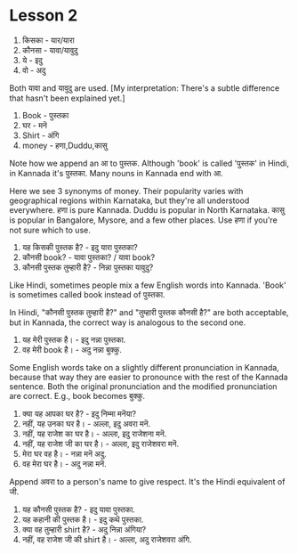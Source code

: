 # Lesson 2

1.  किसका - यार/यारा
2.  कौनसा - यावा/यावुदु
3.  ये - इदु
4.  वो - अदु

Both यावा and यावुदु are used. [My interpretation: There's a subtle difference that hasn't been explained yet.]

1.  Book - पुस्तका
2.  घर - मनॆ
3.  Shirt - अंगि
4.  money - हणा,Duddu,कासु

Note how we append an आ to पुस्तक. Although 'book' is called 'पुस्तक' in Hindi, in Kannada it's पुस्तका. Many nouns in Kannada end with आ.

Here we see 3 synonyms of money. Their popularity varies with geographical regions within Karnataka, but they're all understood everywhere. हणा is pure Kannada. Duddu is popular in North Karnataka. कासु is popular in Bangalore, Mysore, and a few other places. Use हणा if you're not sure which to use.

1.  यह किसकी पुस्तक है? - इदु यारा पुस्तका?
2.  कौनसी book? - यावा पुस्तका? / यावा book?
3.  कौनसी पुस्तक तुम्हारी है? - निन्ना पुस्तका यावुदु?

Like Hindi, sometimes people mix a few English words into Kannada. 'Book' is sometimes called book instead of पुस्तका.

In Hindi, "कौनसी पुस्तक तुम्हारी है?" and "तुम्हारी पुस्तक कौनसी है?" are both acceptable, but in Kannada, the correct way is analogous to the second one.

1.  यह मेरी पुस्तक है। - इदु नन्ना पुस्तका.
2.  वह मेरी book है। - अदु नन्ना बुक्कु.

Some English words take on a slightly different pronunciation in Kannada, because that way they are easier to pronounce with the rest of the Kannada sentence. Both the original pronunciation and the modified pronunciation are correct. E.g., book becomes बुक्कु.

1.  क्या यह आपका घर है? - इदु निम्मा मनॆया?
2.  नहीं, यह उनका घर है। - अल्ला, इदु अवरा मनॆ.
3.  नहीं, यह राजेश का घर है। - अल्ला, इदु राजेशना मनॆ.
4.  नहीं, यह राजेश जी का घर है। - अल्ला, इदु राजेशवरा मनॆ.
5.  मेरा घर वह है। - नन्ना मनॆ अदु.
6.  वह मेरा घर है। - अदु नन्ना मनॆ.

Append अवरा to a person's name to give respect. It's the Hindi equivalent of जी.

1.  यह कौनसी पुस्तक है? - इदु यावा पुस्तका.
2.  यह कहानी की पुस्तक है। - इदु कथॆ पुस्तका.
3.  क्या वह तुम्हारी shirt है? - अदु निन्ना अंगिया?
4.  नहीं, वह राजेश जी की shirt है। - अल्ला, अदु राजेशवरा अंगि.